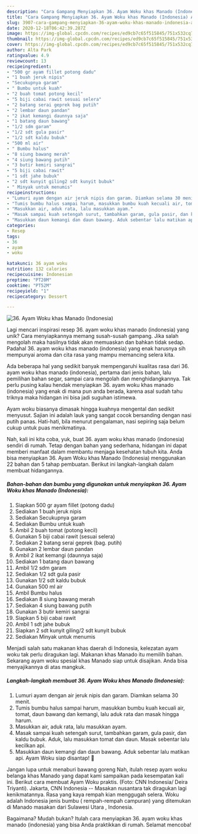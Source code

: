 ```yaml
---
description: "Cara Gampang Menyiapkan 36. Ayam Woku khas Manado (Indonesia) Anti Gagal"
title: "Cara Gampang Menyiapkan 36. Ayam Woku khas Manado (Indonesia) Anti Gagal"
slug: 3907-cara-gampang-menyiapkan-36-ayam-woku-khas-manado-indonesia-anti-gagal
date: 2020-12-18T06:42:39.287Z
image: https://img-global.cpcdn.com/recipes/ed9cb7c65f515845/751x532cq70/36-ayam-woku-khas-manado-indonesia-foto-resep-utama.jpg
thumbnail: https://img-global.cpcdn.com/recipes/ed9cb7c65f515845/751x532cq70/36-ayam-woku-khas-manado-indonesia-foto-resep-utama.jpg
cover: https://img-global.cpcdn.com/recipes/ed9cb7c65f515845/751x532cq70/36-ayam-woku-khas-manado-indonesia-foto-resep-utama.jpg
author: Alta Park
ratingvalue: 4.9
reviewcount: 13
recipeingredient:
- "500 gr ayam fillet potong dadu"
- "1 buah jeruk nipis"
- "Secukupnya garam"
- " Bumbu untuk kuah"
- "2 buah tomat potong kecil"
- "5 biji cabai rawit sesuai selera"
- "2 batang serai geprek bag putih"
- "2 lembar daun pandan"
- "2 ikat kemangi daunnya saja"
- "1 batang daun bawang"
- "1/2 sdm garam"
- "1/2 sdt gula pasir"
- "1/2 sdt kaldu bubuk"
- "500 ml air"
- " Bumbu halus"
- "8 siung bawang merah"
- "4 siung bawang putih"
- "3 butir kemiri sangrai"
- "5 biji cabai rawit"
- "1 sdt jahe bubuk"
- "2 sdt kunyit giling2 sdt kunyit bubuk"
- " Minyak untuk menumis"
recipeinstructions:
- "Lumuri ayam dengan air jeruk nipis dan garam. Diamkan selama 30 menit."
- "Tumis bumbu halus sampai harum, masukkan bumbu kuah kecuali air, tomat, daun bawang dan kemangi, lalu aduk rata dan masak hingga harum."
- "Masukkan air, aduk rata, lalu masukkan ayam."
- "Masak sampai kuah setengah surut, tambahkan garam, gula pasir, dan kaldu bubuk. Aduk, lalu masukkan tomat dan daun. Masak sebentar lalu kecilkan api."
- "Masukkan daun kemangi dan daun bawang. Aduk sebentar lalu matikan api. Ayam Woku siap disantap! 🤗"
categories:
- Resep
tags:
- 36
- ayam
- woku

katakunci: 36 ayam woku 
nutrition: 132 calories
recipecuisine: Indonesian
preptime: "PT20M"
cooktime: "PT52M"
recipeyield: "1"
recipecategory: Dessert

---
```



![36. Ayam Woku khas Manado (Indonesia)](https://img-global.cpcdn.com/recipes/ed9cb7c65f515845/751x532cq70/36-ayam-woku-khas-manado-indonesia-foto-resep-utama.jpg)

Lagi mencari inspirasi resep 36. ayam woku khas manado (indonesia) yang unik? Cara menyiapkannya memang susah-susah gampang. Jika salah mengolah maka hasilnya tidak akan memuaskan dan bahkan tidak sedap. Padahal 36. ayam woku khas manado (indonesia) yang enak harusnya sih mempunyai aroma dan cita rasa yang mampu memancing selera kita.

Ada beberapa hal yang sedikit banyak mempengaruhi kualitas rasa dari 36. ayam woku khas manado (indonesia), pertama dari jenis bahan, lalu pemilihan bahan segar, sampai cara mengolah dan menghidangkannya. Tak perlu pusing kalau hendak menyiapkan 36. ayam woku khas manado (indonesia) yang enak di mana pun anda berada, karena asal sudah tahu triknya maka hidangan ini bisa jadi suguhan istimewa.

Ayam woku biasanya dimasak hingga kuahnya mengental dan sedikit menyusut. Sajian ini adalah lauk yang sangat cocok bersanding dengan nasi putih panas. Hati-hati, bila menurut pengalaman, nasi sepiring saja belum cukup untuk puas menikmatinya.


Nah, kali ini kita coba, yuk, buat 36. ayam woku khas manado (indonesia) sendiri di rumah. Tetap dengan bahan yang sederhana, hidangan ini dapat memberi manfaat dalam membantu menjaga kesehatan tubuh kita. Anda bisa menyiapkan 36. Ayam Woku khas Manado (Indonesia) menggunakan 22 bahan dan 5 tahap pembuatan. Berikut ini langkah-langkah dalam membuat hidangannya.

<!--inarticleads1-->

##### Bahan-bahan dan bumbu yang digunakan untuk menyiapkan 36. Ayam Woku khas Manado (Indonesia):

1. Siapkan 500 gr ayam fillet (potong dadu)
1. Sediakan 1 buah jeruk nipis
1. Sediakan Secukupnya garam
1. Sediakan  Bumbu untuk kuah
1. Ambil 2 buah tomat (potong kecil)
1. Gunakan 5 biji cabai rawit (sesuai selera)
1. Sediakan 2 batang serai geprek (bag. putih)
1. Gunakan 2 lembar daun pandan
1. Ambil 2 ikat kemangi (daunnya saja)
1. Sediakan 1 batang daun bawang
1. Ambil 1/2 sdm garam
1. Sediakan 1/2 sdt gula pasir
1. Gunakan 1/2 sdt kaldu bubuk
1. Gunakan 500 ml air
1. Ambil  Bumbu halus
1. Sediakan 8 siung bawang merah
1. Sediakan 4 siung bawang putih
1. Gunakan 3 butir kemiri sangrai
1. Siapkan 5 biji cabai rawit
1. Ambil 1 sdt jahe bubuk
1. Siapkan 2 sdt kunyit giling/2 sdt kunyit bubuk
1. Sediakan  Minyak untuk menumis


Menjadi salah satu makanan khas daerah di Indonesia, kelezatan ayam woku tak perlu diragukan lagi. Makanan khas Manado itu memilih bahan. Sekarang ayam woku spesial khas Manado siap untuk disajikan. Anda bisa menyajikannya di atas mangkuk. 

<!--inarticleads2-->

##### Langkah-langkah membuat 36. Ayam Woku khas Manado (Indonesia):

1. Lumuri ayam dengan air jeruk nipis dan garam. Diamkan selama 30 menit.
1. Tumis bumbu halus sampai harum, masukkan bumbu kuah kecuali air, tomat, daun bawang dan kemangi, lalu aduk rata dan masak hingga harum.
1. Masukkan air, aduk rata, lalu masukkan ayam.
1. Masak sampai kuah setengah surut, tambahkan garam, gula pasir, dan kaldu bubuk. Aduk, lalu masukkan tomat dan daun. Masak sebentar lalu kecilkan api.
1. Masukkan daun kemangi dan daun bawang. Aduk sebentar lalu matikan api. Ayam Woku siap disantap! 🤗


Jangan lupa untuk menaburi bawang goreng Nah, itulah resep ayam woku belanga khas Manado yang dapat kami sampaikan pada kesempatan kali ini. Berikut cara membuat Ayam Woku praktis. (Foto: CNN Indonesia/ Deira Triyanti). Jakarta, CNN Indonesia -- Masakan nusantara tak diragukan lagi kenikmatannya. Rasa yang kaya rempah kian menggugah selera. Woku adalah Indonesia jenis bumbu ( rempah-rempah campuran) yang ditemukan di Manado masakan dari Sulawesi Utara , Indonesia. 

Bagaimana? Mudah bukan? Itulah cara menyiapkan 36. ayam woku khas manado (indonesia) yang bisa Anda praktikkan di rumah. Selamat mencoba!
